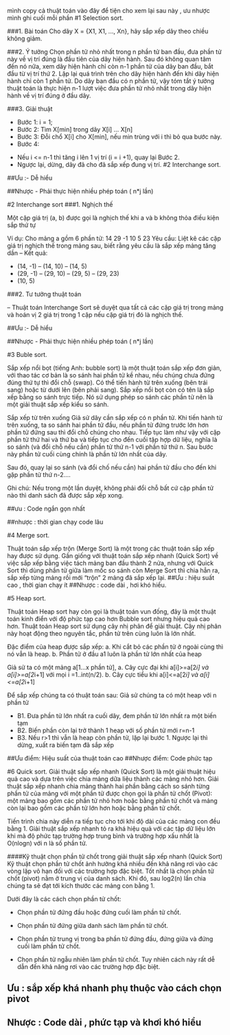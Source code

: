 ﻿mình copy cả thuật toán vào đây để tiện cho xem lại sau này , ưu nhược mình ghi cuối mỗi phần
#1 Selection sort.

###1. Bài toán
Cho dãy X = {X1, X1, ..., Xn}, hãy sắp xếp dãy theo chiều không giảm.

###2. Ý tưởng
Chọn phần tử nhỏ nhất trong n phần tử ban đầu, đưa phần tử này về vị trí đúng là đầu tiên của dãy hiện hành. Sau đó không quan tâm đến nó nữa, xem dãy hiện hành chỉ còn n-1 phần tử của dãy ban đầu, bắt đầu từ vị trí thứ 2. Lặp lại quá trình trên cho dãy hiện hành đến khi dãy hiện hành chỉ còn 1 phần tử. 
Do dãy ban đầu có n phần tử, vậy tóm tắt ý tưởng thuật toán là thực hiện n-1 lượt việc đưa phần tử nhỏ nhất trong dãy hiện hành về vị trí đúng ở đầu dãy.

###3. Giải thuật
- Bước 1: i = 1;
- Bước 2: Tìm X[min] trong dãy X[i] ... X[n]
- Bước 3: Đỗi chổ X[i] cho X[min], nếu min trùng với i thì bỏ qua bước này.
- Bước 4: 
* Nếu i <= n-1 thì tăng i lên 1 vị trí (i = i +1), quay lại Bước 2.
* Ngược lại, dừng, dãy đã cho đã sắp xếp đung vị trí.
#2 Interchange sort.



##Ưu :- Dễ hiểu


##Nhược - Phải thực hiện nhiều phép toán ( n*j lần)

 
#2 Interchange sort
###1. Nghịch thế

Một cặp giá trị (a, b) được gọi là nghịch thế khi a và b không thỏa điều kiện sắp thứ tự

Ví dụ: Cho mảng a gồm 6 phần tử: 14 29 -1 10 5 23
Yêu cầu: Liệt kê các cặp giá trị nghịch thế trong mảng sau, biết rằng yêu cầu là sắp xếp mảng tăng dần
– Kết quả:
+ (14, -1) – (14, 10) – (14, 5)
+ (29, -1) – (29, 10) – (29, 5) – (29, 23)
+ (10, 5)

###2. Tư tưởng thuật toán

– Thuật toán Interchange Sort sẽ duyệt qua tất cả các cặp giá trị trong mảng và hoán vị 2 giá trị trong 1 cặp nếu cặp giá trị đó là nghịch thế.

##Ưu :- Dễ hiểu


##Nhược - Phải thực hiện nhiều phép toán ( n*j lần)



#3 Buble sort.

Sắp xếp nổi bọt (tiếng Anh: bubble sort) là một thuật toán sắp xếp đơn giản, 
với thao tác cơ bản là so sánh hai phần tử kề nhau, 
nếu chúng chưa đứng đúng thứ tự thì đổi chỗ (swap). 
Có thể tiến hành từ trên xuống (bên trái sang) hoặc từ dưới lên (bên phải sang). 
Sắp xếp nổi bọt còn có tên là sắp xếp bằng so sánh trực tiếp. 
Nó sử dụng phép so sánh các phần tử nên là một giải thuật sắp xếp kiểu so sánh.

Sắp xếp từ trên xuống
Giả sử dãy cần sắp xếp có n phần tử. Khi tiến hành từ trên xuống, ta so sánh hai phần tử đầu, nếu phần tử đứng trước lớn hơn phần tử đứng sau thì đổi chỗ chúng cho nhau. Tiếp tục làm như vậy với cặp phần tử thứ hai và thứ ba và tiếp tục cho đến cuối tập hợp dữ liệu, nghĩa là so sánh (và đổi chỗ nếu cần) phần tử thứ n-1 với phần tử thứ n. 
Sau bước này phần tử cuối cùng chính là phần tử lớn nhất của dãy.

Sau đó, quay lại so sánh (và đổi chố nếu cần) hai phần tử đầu cho đến khi gặp phần tử thứ n-2....

Ghi chú: Nếu trong một lần duyệt, không phải đổi chỗ bất cứ cặp phần tử nào thì danh sách đã được sắp xếp xong.

##ưu : Code ngắn gọn nhất

##nhược : thời gian chạy code lâu



#4 Merge sort.


Thuật toán sắp xếp trộn (Merge Sort) là một trong các thuật toán sắp xếp hay được sử dụng. 
Gần giống với thuật toán sắp xếp nhanh (Quick Sort) về việc sắp xếp bằng việc tách mảng ban đầu thành 2 nửa, 
nhưng với Quick Sort thì dùng phần tử giữa làm mốc so sánh còn Merge Sort thì chia hẳn ra, 
sắp xếp từng mảng rồi mới “trộn” 2 mảng đã sắp xếp lại.
 ##Ưu : hiệu suất cao , thời gian chạy ít
 ##Nhược : code dài , hơi khó hiểu.

#5 Heap sort.

Thuật toán Heap sort hay còn gọi là thuật toán vun đống, 
đây là một thuật toán kinh điển với độ phức tạp cao hơn Bubble sort nhưng hiệu quả cao hơn.
Thuật toán Heap sort sử dụng cây nhị phân để giải thuật. 
Cây nhị phân này hoạt động theo nguyên tắc, phần tử trên cùng luôn là lớn nhất.

Đặc điểm của heap được sắp xếp:
a. Khi cắt bỏ các phần tử ở ngoài cùng thì nó vẫn là heap.
b. Phần tử ở đầu a1 luôn là phần tử lớn nhất của heap


Giả sử ta có một mảng a[1...x phần tử],
a. Cây cực đại khi a[i]>=a[2*i] và a[i]>=a[2*i+1] với mọi i =1..int(n/2).
b. Cây cực tiểu khi a[i]<=a[2*i] và a[i]<=a[2*i+1]

Để sắp xếp chúng ta có thuật toán sau:
Giả sử chúng ta có một heap với n phần tử
- B1. Đưa phần tử lớn nhất ra cuối dãy, đem phần tử lớn nhất ra một biến tạm
- B2. Biến phần còn lại trở thành 1 heap với số phần tử mới r=n-1
- B3. Nếu r>1 thì vẫn là heap còn phần tử, lặp lại bước 1. Ngược lại thì dừng, xuất ra biến tạm đã sắp xếp


##Ưu điểm: Hiệu suất của thuật toán cao
##Nhược điểm: Code phức tạp

#6 Quick sort.
Giải thuật sắp xếp nhanh (Quick Sort) là một giải thuật hiệu quả cao 
và dựa trên việc chia mảng dữa liệu thành các mảng nhỏ hơn. 
Giải thuật sắp xếp nhanh chia mảng thành hai phần bằng cách so sánh từng phần tử 
của mảng với một phần tử được chọn gọi là phần tử chốt (Pivot): một mảng bao gồm các phần tử nhỏ hơn
hoặc bằng phần tử chốt và mảng còn lại bao gồm các phần tử lớn hơn hoặc bằng phần tử chốt.

Tiến trình chia này diễn ra tiếp tục cho tới khi độ dài của các mảng con đều bằng 1.
Giải thuật sắp xếp nhanh tỏ ra khá hiệu quả với các tập dữ liệu lớn 
khi mà độ phức tạp trường hợp trung bình và trường hợp xấu nhất là O(nlogn) với n là số phần tử.

####Kỹ thuật chọn phần tử chốt trong giải thuật sắp xếp nhanh (Quick Sort)
Kỹ thuật chọn phần tử chốt ảnh hưởng khá nhiều đến khả năng rơi vào các vòng lặp vô hạn đối với các trường hợp đặc biệt. Tốt nhất là chọn phần tử chốt (pivot) nằm ở trung vị của danh sách. Khi đó, sau log2(n) lần chia chúng ta sẽ đạt tới kích thước các mảng con bằng 1.

Dưới đây là các cách chọn phần tử chốt:

- Chọn phần tử đứng đầu hoặc đứng cuối làm phần tử chốt.

- Chọn phần tử đứng giữa danh sách làm phần tử chốt.

- Chọn phần tử trung vị trong ba phần tử đứng đầu, đứng giữa và đứng cuối làm phần tử chốt.

- Chọn phần tử ngẫu nhiên làm phần tử chốt. Tuy nhiên cách này rất dễ dẫn đến khả năng rơi vào các trường hợp đặc biệt.

## Ưu : sắp xếp khá nhanh phụ thuộc vào  cách chọn pivot
## Nhược : Code dài , phức tạp và khơi khó hiểu 
